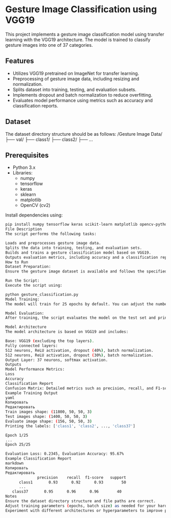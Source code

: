 # Gesture Image Classification using VGG19

This project implements a gesture image classification model using transfer learning with the VGG19 architecture. The model is trained to classify gesture images into one of 37 categories.

## Features

- Utilizes VGG19 pretrained on ImageNet for transfer learning.
- Preprocessing of gesture image data, including resizing and normalization.
- Splits dataset into training, testing, and evaluation subsets.
- Implements dropout and batch normalization to reduce overfitting.
- Evaluates model performance using metrics such as accuracy and classification reports.

## Dataset

The dataset directory structure should be as follows:
/Gesture Image Data/ ├── val/ ├── class1/ ├── class2/ ├── ...


## Prerequisites

- Python 3.x
- Libraries:
  - numpy
  - tensorflow
  - keras
  - sklearn
  - matplotlib
  - OpenCV (cv2)

Install dependencies using:
```bash
pip install numpy tensorflow keras scikit-learn matplotlib opencv-python
File Description
The script performs the following tasks:

Loads and preprocesses gesture image data.
Splits the data into training, testing, and evaluation sets.
Builds and trains a gesture classification model based on VGG19.
Outputs evaluation metrics, including accuracy and a classification report.
How to Run
Dataset Preparation:
Ensure the gesture image dataset is available and follows the specified directory structure. Update the data_dir variable in the script to point to the dataset location.

Run the Script:
Execute the script using:

python gesture_classification.py
Model Training:
The model will train for 25 epochs by default. You can adjust the number of epochs and batch size in the model.fit section.

Model Evaluation:
After training, the script evaluates the model on the test set and prints metrics such as accuracy, loss, and a classification report.

Model Architecture
The model architecture is based on VGG19 and includes:

Base: VGG19 (excluding the top layers).
Fully connected layers:
512 neurons, ReLU activation, dropout (40%), batch normalization.
512 neurons, ReLU activation, dropout (30%), batch normalization.
Output Layer: 37 neurons, softmax activation.
Outputs
Model Performance Metrics:
Loss
Accuracy
Classification Report
Confusion Matrix: Detailed metrics such as precision, recall, and F1-score for each class.
Example Training Output
yaml
Копировать
Редактировать
Train images shape: (11800, 50, 50, 3)
Test images shape: (1400, 50, 50, 3)
Evaluate image shape: (156, 50, 50, 3)
Printing the labels: ['class1', 'class2', ..., 'class37']

Epoch 1/25
...
Epoch 25/25

Evaluation Loss: 0.2345, Evaluation Accuracy: 95.67%
Example Classification Report
markdown
Копировать
Редактировать
              precision    recall  f1-score   support
      class1       0.93      0.92      0.93        50
      ...
   class37       0.95      0.96      0.96        40
Notes
Ensure the dataset directory structure and file paths are correct.
Adjust training parameters (epochs, batch size) as needed for your hardware and dataset size.
Experiment with different architectures or hyperparameters to improve performance.
